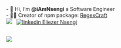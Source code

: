 <div>
<div align='left'>
- 👋 Hi, I’m <b>@iAmNsengi</b> a Software Engineer <br/>
- 🧑‍💻 Creator of npm package: <a href="https://www.npmjs.com/package/regexcraft">RegexCraft</a>
</div>
</div>
<img src="https://komarev.com/ghpvc/?username=iAmNsengi&style=flat-square&color=blue" alt=""/>
  <div>
    <img src="https://www.codewars.com/users/iAmNsengi/badges/large"/> &nbsp;
    <a href="https://www.linkedin.com/in/eliezer-nsengi-6530b0285" rel="nofollow noreferrer">
    <img src="https://i.sstatic.net/gVE0j.png" alt="linkedin"> Eliezer Nsengi
  </a>
  </div> 
  <br/>
  
![](https://quotes-github-readme.vercel.app/api?type=horizontal&theme=radical)

